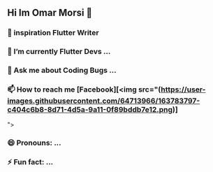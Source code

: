 ## Hi Im Omar Morsi 👋

 

### 🔭 inspiration Flutter Writer
### 🌱 I’m currently Flutter Devs ...
### 💬 Ask me about Coding Bugs ...
### 📫 How to reach me [Facebook][<img src="(https://user-images.githubusercontent.com/64713966/163783797-c404c6b8-8d71-4d5a-9a11-0f89bddb7e12.png)]
">

### 😄 Pronouns: ...
### ⚡ Fun fact: ...

